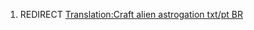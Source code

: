 1.  REDIRECT [Translation:Craft alien astrogation txt/pt
    BR](Translation:Craft_alien_astrogation_txt/pt_BR "wikilink")